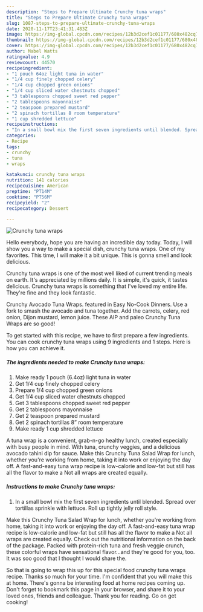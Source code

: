 ```yaml
---
description: "Steps to Prepare Ultimate Crunchy tuna wraps"
title: "Steps to Prepare Ultimate Crunchy tuna wraps"
slug: 1087-steps-to-prepare-ultimate-crunchy-tuna-wraps
date: 2020-11-17T23:41:31.483Z
image: https://img-global.cpcdn.com/recipes/12b3d2cef1c01177/680x482cq70/crunchy-tuna-wraps-recipe-main-photo.jpg
thumbnail: https://img-global.cpcdn.com/recipes/12b3d2cef1c01177/680x482cq70/crunchy-tuna-wraps-recipe-main-photo.jpg
cover: https://img-global.cpcdn.com/recipes/12b3d2cef1c01177/680x482cq70/crunchy-tuna-wraps-recipe-main-photo.jpg
author: Mabel Watts
ratingvalue: 4.9
reviewcount: 44570
recipeingredient:
- "1 pouch 64oz light tuna in water"
- "1/4 cup finely chopped celery"
- "1/4 cup chopped green onions"
- "1/4 cup sliced water chestnuts chopped"
- "3 tablespoons chopped sweet red pepper"
- "2 tablespoons mayonnaise"
- "2 teaspoon prepared mustard"
- "2 spinach tortillas 8 room temperature"
- "1 cup shredded lettuce"
recipeinstructions:
- "In a small bowl mix the first seven ingredients until blended. Spread over tortillas sprinkle with lettuce. Roll up tightly jelly roll style."
categories:
- Recipe
tags:
- crunchy
- tuna
- wraps

katakunci: crunchy tuna wraps 
nutrition: 141 calories
recipecuisine: American
preptime: "PT14M"
cooktime: "PT56M"
recipeyield: "2"
recipecategory: Dessert

---
```



![Crunchy tuna wraps](https://img-global.cpcdn.com/recipes/12b3d2cef1c01177/680x482cq70/crunchy-tuna-wraps-recipe-main-photo.jpg)

Hello everybody, hope you are having an incredible day today. Today, I will show you a way to make a special dish, crunchy tuna wraps. One of my favorites. This time, I will make it a bit unique. This is gonna smell and look delicious.

Crunchy tuna wraps is one of the most well liked of current trending meals on earth. It's appreciated by millions daily. It is simple, it's quick, it tastes delicious. Crunchy tuna wraps is something that I've loved my entire life. They're fine and they look fantastic.

Crunchy Avocado Tuna Wraps. featured in Easy No-Cook Dinners. Use a fork to smash the avocado and tuna together. Add the carrots, celery, red onion, Dijon mustard, lemon juice. These AIP and paleo Crunchy Tuna Wraps are so good!


To get started with this recipe, we have to first prepare a few ingredients. You can cook crunchy tuna wraps using 9 ingredients and 1 steps. Here is how you can achieve it.

<!--inarticleads1-->

##### The ingredients needed to make Crunchy tuna wraps:

1. Make ready 1 pouch (6.4oz) light tuna in water
1. Get 1/4 cup finely chopped celery
1. Prepare 1/4 cup chopped green onions
1. Get 1/4 cup sliced water chestnuts chopped
1. Get 3 tablespoons chopped sweet red pepper
1. Get 2 tablespoons mayonnaise
1. Get 2 teaspoon prepared mustard
1. Get 2 spinach tortillas 8” room temperature
1. Make ready 1 cup shredded lettuce


A tuna wrap is a convenient, grab-n-go healthy lunch, created especially with busy people in mind. With tuna, crunchy veggies, and a delicious avocado tahini dip for sauce. Make this Crunchy Tuna Salad Wrap for lunch, whether you&#39;re working from home, taking it into work or enjoying the day off. A fast-and-easy tuna wrap recipe is low-calorie and low-fat but still has all the flavor to make a Not all wraps are created equally. 

<!--inarticleads2-->

##### Instructions to make Crunchy tuna wraps:

1. In a small bowl mix the first seven ingredients until blended. Spread over tortillas sprinkle with lettuce. Roll up tightly jelly roll style.


Make this Crunchy Tuna Salad Wrap for lunch, whether you&#39;re working from home, taking it into work or enjoying the day off. A fast-and-easy tuna wrap recipe is low-calorie and low-fat but still has all the flavor to make a Not all wraps are created equally. Check out the nutritional information on the back of the package. Packed with protein-rich tuna and fresh veggie crunch, these colorful wraps have sensational flavor…and they&#39;re good for you, too. It was soo good that I thought I would share the. 

So that is going to wrap this up for this special food crunchy tuna wraps recipe. Thanks so much for your time. I'm confident that you will make this at home. There's gonna be interesting food at home recipes coming up. Don't forget to bookmark this page in your browser, and share it to your loved ones, friends and colleague. Thank you for reading. Go on get cooking!

